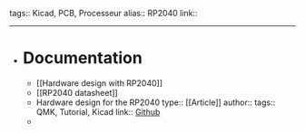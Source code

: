 tags:: Kicad, PCB, Processeur
alias:: RP2040
link::
***

- # Documentation
	- [[Hardware design with RP2040]]
	- [[RP2040 datasheet]]
	- Hardware design for the RP2040
	  type:: [[Article]]
	  author:: 
	  tags:: QMK, Tutorial, Kicad
	  link:: [Github](https://github.com/Sleepdealr/RP2040-designguide)
	-
